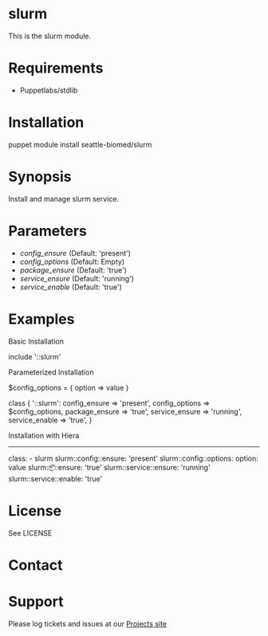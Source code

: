 # slurm

This is the slurm module.

# Requirements

* Puppetlabs/stdlib

# Installation

  puppet module install seattle-biomed/slurm

# Synopsis

  Install and manage slurm service.

# Parameters

- *config_ensure* (Default: 'present')
- *config_options* (Default: Empty)
- *package_ensure* (Default: 'true')
- *service_ensure* (Default: 'running')
- *service_enable* (Default: 'true')

# Examples

Basic Installation

  include '::slurm'

Parameterized Installation

  $config_options = {
    option => value
  }

  class { '::slurm':
    config_ensure  => 'present',
    config_options => $config_options,
    package_ensure => 'true',
    service_ensure => 'running',
    service_enable => 'true',
  }

Installation with Hiera

  ---
  class:  - slurm
  slurm::config::ensure:  'present'
  slurm::config::options:
    option: value
  slurm::package::ensure:  'true'
  slurm::service::ensure:  'running'
  slurm::service::enable:  'true'

# License

  See LICENSE

# Contact


# Support

Please log tickets and issues at our [Projects site](https://github.com/seattle-biomed/slurm)
